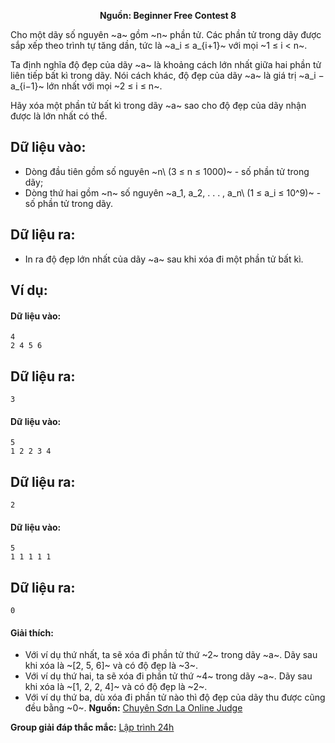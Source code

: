 **<center>Nguồn: Beginner Free Contest 8</center>**

Cho một dãy số nguyên ~a~ gồm ~n~ phần tử. Các phần tử trong dãy được sắp xếp theo trình tự tăng dần, tức là ~a_i ≤ a_{i+1}~ với mọi ~1 ≤ i < n~.

Ta định nghĩa độ đẹp của dãy ~a~ là khoảng cách lớn nhất giữa hai phần tử liên tiếp bất kì trong dãy. Nói cách khác, độ đẹp của dãy ~a~ là giá trị ~a_i − a_{i−1}~ lớn nhất với mọi ~2 ≤ i ≤ n~.

Hãy xóa một phần tử bất kì trong dãy ~a~ sao cho độ đẹp của dãy nhận được là lớn nhất có thể.

## Dữ liệu vào:
- Dòng đầu tiên gồm số nguyên ~n\ (3 ≤ n ≤ 1000)~ - số phần tử trong dãy;
- Dòng thứ hai gồm ~n~ số nguyên ~a_1, a_2, . . . , a_n\ (1 ≤ a_i ≤ 10^9)~ - số phần tử trong dãy.

## Dữ liệu ra:
- In ra độ đẹp lớn nhất của dãy ~a~ sau khi xóa đi một phần tử bất kì.

## Ví dụ:
#### Dữ liệu vào:
```
4
2 4 5 6
```

## Dữ liệu ra:
```
3
```

#### Dữ liệu vào:
```
5
1 2 2 3 4
```

## Dữ liệu ra:
```
2
```

#### Dữ liệu vào:
```
5
1 1 1 1 1
```

## Dữ liệu ra:
```
0
```

#### Giải thích:
- Với ví dụ thứ nhất, ta sẽ xóa đi phần tử thứ ~2~ trong dãy ~a~. Dãy sau khi xóa là ~[2, 5, 6]~ và có độ đẹp là ~3~.
- Với ví dụ thứ hai, ta sẽ xóa đi phần tử thứ ~4~ trong dãy ~a~. Dãy sau khi xóa là ~[1, 2, 2, 4]~ và có độ đẹp là ~2~.
- Với ví dụ thứ ba, dù xóa đi phần tử nào thì độ đẹp của dãy thu được cũng đều bằng ~0~.
**Nguồn:** [Chuyên Sơn La Online Judge](http://csloj.ddns.net/)

**Group giải đáp thắc mắc:** [Lập trình 24h](https://www.facebook.com/groups/1386904321519984)